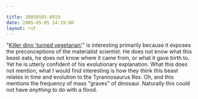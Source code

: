 ```yaml
---

title: 20050505-0919
date: 2005-05-05 14:19:00
layout: rut
---
```


<p> "<a href="http://news.bbc.co.uk/2/hi/science/nature/4512487.stm">Killer
dino 'turned vegetarian'</a>" is interesting primarily because it
exposes the preconceptions of the materialist scientist.  He does
not know what this beast eats, he does not know where it came
from, or what it gave birth to.  Yet he is utterly confident of
his evolutionary explanation.  What this does not mention, what I
would find interesting is how they think this beast relates in time
and evolution to the Tyrannosaurus Rex.  Oh, and this mentions the
frequency of mass "graves" of dinosaur.  Naturally this could not
have <em>anything</em> to do with a flood.</p>

